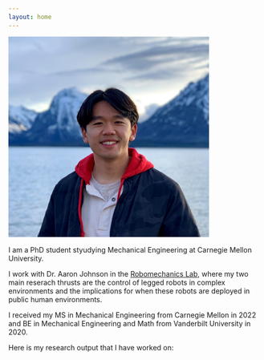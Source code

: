 ```yaml
---
layout: home
---
```


<img src="/assets/img/Picture_of_Head.jpg" alt="Me" width="400" class="center"/>

I am a PhD student styudying Mechanical Engineering at Carnegie Mellon University.

I work with Dr. Aaron Johnson in the [Robomechanics Lab](https://www.cmu.edu/me/robomechanicslab/), where my two main reserach thrusts are the control of legged robots in complex environments and the implications for when these robots are deployed in public human environments.

I received my MS in Mechanical Engineering from Carnegie Mellon in 2022 and BE in Mechanical Engineering and Math from Vanderbilt University in 2020.

Here is my research output that I have worked on:
